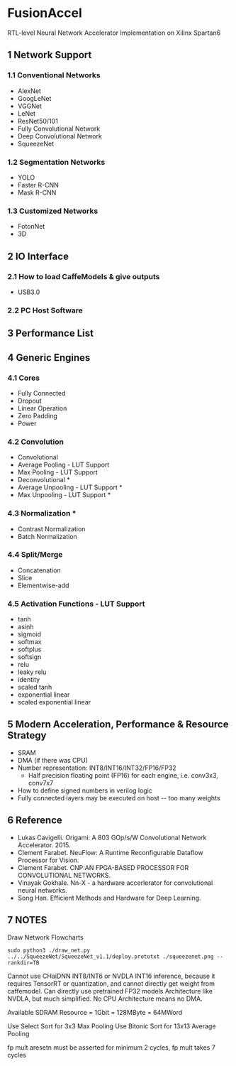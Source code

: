 # FusionAccel
RTL-level Neural Network Accelerator Implementation on Xilinx Spartan6

## 1 Network Support

### 1.1 Conventional Networks
- AlexNet
- GoogLeNet
- VGGNet
- LeNet
- ResNet50/101
- Fully Convolutional Network
- Deep Convolutional Network
- SqueezeNet

### 1.2 Segmentation Networks
- YOLO
- Faster R-CNN
- Mask R-CNN

### 1.3 Customized Networks
- FotonNet
- 3D

## 2 IO Interface
### 2.1 How to load CaffeModels & give outputs
- USB3.0

### 2.2 PC Host Software

## 3 Performance List

## 4 Generic Engines
### 4.1 Cores
- Fully Connected
- Dropout
- Linear Operation
- Zero Padding
- Power

### 4.2 Convolution
- Convolutional
- Average Pooling - LUT Support
- Max Pooling - LUT Support
- Deconvolutional *
- Average Unpooling - LUT Support *
- Max Unpooling - LUT Support *

### 4.3 Normalization *
- Contrast Normalization
- Batch Normalization

### 4.4 Split/Merge
- Concatenation
- Slice
- Elementwise-add

### 4.5 Activation Functions - LUT Support
- tanh
- asinh
- sigmoid
- softmax
- softplus
- softsign
- relu
- leaky relu
- identity
- scaled tanh
- exponential linear
- scaled exponential linear

## 5 Modern Acceleration, Performance & Resource Strategy
- SRAM
- DMA (if there was CPU)
- Number representation: INT8/INT16/INT32/FP16/FP32
    - Half precision floating point (FP16) for each engine, i.e. conv3x3, conv7x7
- How to define signed numbers in verilog logic
- Fully connected layers may be executed on host -- too many weights

## 6 Reference
- Lukas Cavigelli. Origami: A 803 GOp/s/W Convolutional Network Accelerator. 2015.
- Clement Farabet. NeuFlow: A Runtime Reconfigurable Dataflow Processor for Vision.
- Clement Farabet. CNP:AN FPGA-BASED PROCESSOR FOR CONVOLUTIONAL NETWORKS.
- Vinayak Gokhale. Nn-X - a hardware accerlerator for convolutional neural networks.
- Song Han. Efficient Methods and Hardware for Deep Learning.

## 7 NOTES
Draw Network Flowcharts

`sudo python3 ./draw_net.py ../../SqueezeNet/SqueezeNet_v1.1/deploy.prototxt ./squeezenet.png --rankdir=TB`

Cannot use CHaiDNN INT8/INT6 or NVDLA INT16 inference, because it requires TensorRT or quantization, and cannot directly get weight from caffemodel.
Can directly use pretrained FP32 models
Architecture like NVDLA, but much simplified.
No CPU Architecture means no DMA.

Available SDRAM Resource = 1Gbit = 128MByte = 64MWord

Use Select Sort for 3x3 Max Pooling
Use Bitonic Sort for 13x13 Average Pooling

fp mult aresetn must be asserted for minimum 2 cycles, fp mult takes 7 cycles